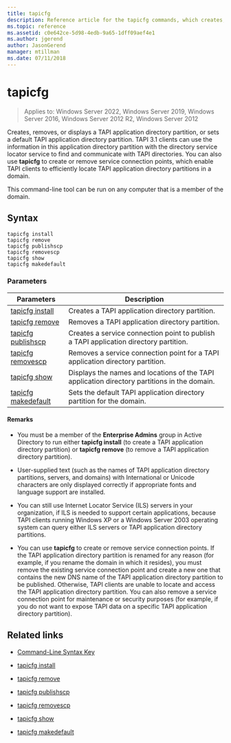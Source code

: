 ```yaml
---
title: tapicfg
description: Reference article for the tapicfg commands, which creates, removes, or displays a TAPI application directory partition, or sets a default TAPI application directory partition.
ms.topic: reference
ms.assetid: c0e642ce-5d98-4edb-9a65-1dff09aef4e1
ms.author: jgerend
author: JasonGerend
manager: mtillman
ms.date: 07/11/2018
---
```


# tapicfg

>Applies to: Windows Server 2022, Windows Server 2019, Windows Server 2016, Windows Server 2012 R2, Windows Server 2012

Creates, removes, or displays a TAPI application directory partition, or sets a default TAPI application directory partition. TAPI 3.1 clients can use the information in this application directory partition with the directory service locator service to find and communicate with TAPI directories. You can also use **tapicfg** to create or remove service connection points, which enable TAPI clients to efficiently locate TAPI application directory partitions in a domain.

This command-line tool can be run on any computer that is a member of the domain.

## Syntax

```
tapicfg install
tapicfg remove
tapicfg publishscp
tapicfg removescp
tapicfg show
tapicfg makedefault
```

### Parameters

| Parameters | Description |
|--|--|
| [tapicfg install](tapicfg-install.md) | Creates a TAPI application directory partition. |
| [tapicfg remove](tapicfg-remove.md) | Removes a TAPI application directory partition.|
| [tapicfg publishscp](tapicfg-publishscp.md) | Creates a service connection point to publish a TAPI application directory partition. |
| [tapicfg removescp](tapicfg-removescp.md) | Removes a service connection point for a TAPI application directory partition. |
| [tapicfg show](tapicfg-show.md) | Displays the names and locations of the TAPI application directory partitions in the domain. |
| [tapicfg makedefault](tapicfg-makedefault.md) | Sets the default TAPI application directory partition for the domain. |

#### Remarks

- You must be a member of the **Enterprise Admins** group in Active Directory to run either **tapicfg install** (to create a TAPI application directory partition) or **tapicfg remove** (to remove a TAPI application directory partition).

- User-supplied text (such as the names of TAPI application directory partitions, servers, and domains) with International or Unicode characters are only displayed correctly if appropriate fonts and language support are installed.

- You can still use Internet Locator Service (ILS) servers in your organization, if ILS is needed to support certain applications, because TAPI clients running Windows XP or a Windows Server 2003 operating system can query either ILS servers or TAPI application directory partitions.

- You can use **tapicfg** to create or remove service connection points. If the TAPI application directory partition is renamed for any reason (for example, if you rename the domain in which it resides), you must remove the existing service connection point and create a new one that contains the new DNS name of the TAPI application directory partition to be published. Otherwise, TAPI clients are unable to locate and access the TAPI application directory partition. You can also remove a service connection point for maintenance or security purposes (for example, if you do not want to expose TAPI data on a specific TAPI application directory partition).

## Related links

- [Command-Line Syntax Key](command-line-syntax-key.md)

- [tapicfg install](tapicfg-install.md)

- [tapicfg remove](tapicfg-remove.md)

- [tapicfg publishscp](tapicfg-publishscp.md)

- [tapicfg removescp](tapicfg-removescp.md)

- [tapicfg show](tapicfg-show.md)

- [tapicfg makedefault](tapicfg-makedefault.md)

